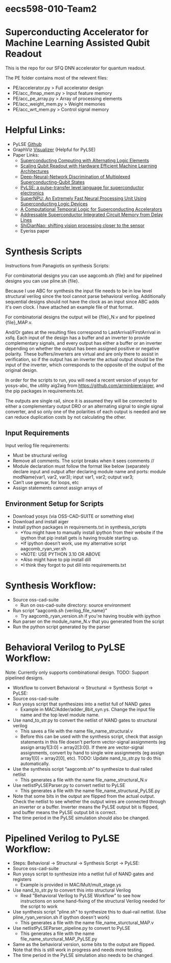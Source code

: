 # eecs598-010-Team2

# Superconducting Accelerator for Machine Learning Assisted Qubit Readout

This is the repo for our SFQ DNN accelerator for quantum readout.

The PE folder contains most of the relevent files:
- PE/accelerator.py     > Full accelerator design
- PE/acc_ifmap_mem.py   > Input feature memory
- PE/acc_pe_array.py    > Array of processing elements
- PE/acc_weight_mem.py  > Weight memories
- PE/acc_wrt_mem.py     > Control signal memory

# Helpful Links:
- PyLSE [Github](https://github.com/UCSBarchlab/PyLSE)
- GraphViz [Visualizer](https://dreampuf.github.io/GraphvizOnline/) (Helpful for PyLSE)
- Paper Links:
  - [Superconducting Computing with Alternating Logic Elements](https://ieeexplore.ieee.org/abstract/document/9499888)
  - [Scaling Qubit Readout with Hardware Efficient Machine Learning Architectures](https://arxiv.org/abs/2212.03895)
  - [Deep-Neural-Network Discrimination of Multiplexed Superconducting-Qubit States](https://arxiv.org/abs/2102.12481)
  - [PyLSE: a pulse-transfer level language for superconductor electronics](https://dl.acm.org/doi/abs/10.1145/3519939.3523438)
  - [SuperNPU: An Extremely Fast Neural Processing Unit Using Superconducting Logic Devices](https://ieeexplore.ieee.org/document/9251979)
  - [A Computational Temporal Logic for Superconducting Accelerators](https://dl.acm.org/doi/10.1145/3373376.3378517)
  - [Addressable Superconductor Integrated Circuit Memory from Delay Lines](https://arxiv.org/abs/2205.08016)
  - [ShiDianNao: shifting vision processing closer to the sensor](https://dl.acm.org/doi/10.1145/2749469.2750389)
  - Eyeriss paper

# Synthesis Scripts
Instructions from Panagiotis on synthesis Scripts:

For combinatorial designs you can use aagcomb.sh {file} and for pipelined designs you can use pline.sh {file}.

Because I use ABC for synthesis the input file needs to be in low level structural verilog since the tool cannot parse behavioral verilog. Additionally sequential designs should not have the clock as an input since ABC adds it's own clock. I have attached an example file of that format.

For combinatorial designs the output will be {file}_N.v and for pipelined {file}_MAP.v.

And/Or gates at the resulting files correspond to LastArrival/FirstArrival in xsfq. Each input of the design has a buffer and an inverter to provide complementary signals, and every output has either a buffer or an inverter depending on whether the output has been assigned positive or negative polarity. These buffers/inverters are virtual and are only there to assist in verification, so if the output has an inverter the actual output should be the input of the inverter, which corresponds to the opposite of the output of the original design.

In order for the scripts to run, you will need a recent version of yosys for yosys-abc, the utility aig2aig from https://github.com/arminbiere/aiger, and the pip packages in requirements.txt.

The outputs are single rail, since it is assumed they will be connected to either a complementary output DRO or an alternating signal to single signal converter, and so only one of the polarities of each output is needed and we can reduce duplication costs by not calculating the other.

## Input Requirements
Input verilog file requirements:
- Must be structural verilog
- Remove all comments. The script breaks when it sees comments //
- Module declaration must follow the format like below (separately declare input and output after declaring module name and ports:
    module modName(var1, var2, var3);
      input var1, var2;
      output var3;
- Can’t use genvar, for loops, etc
- Assign statements cannot assign arrays of 

## Environment Setup for Scripts
- Download yosys (via OSS-CAD-SUITE or something else)
- Download and install aiger
- Install python packages in requirements.txt in synthesis_scripts
  - *You might have to manually install ipython from their website if the ipython that pip install gets is having trouble starting up.
  - *If ipython doesn’t work, use my alternative script aagcomb_ryan_ver.sh
  - *NOTE: USE PYTHON 3.10 OR ABOVE
  - *Also might have to pip install dill
  - *I think they forgot to put dill into requirements.txt

# Synthesis Workflow:
- Source oss-cad-suite
  - Run on oss-cad-suite directory: source environment
- Run script “aagcomb.sh {verilog_file_name}”
  - Try aagcomb_ryan_version.sh if you're having trouble with ipython
- Run parser on the module_name_N.v that you generated from the script
- Run the python script generated by the parser

# Behavioral Verilog to PyLSE Workflow:
Note: Currently only supports combinational design. TODO: Support pipelined designs.
- Workflow to convert Behavioral -> Structural -> Synthesis Script -> PyLSE:
- Source oss-cad-suite
- Run yosys script that synthesizes into a netlist full of NAND gates
  - Example in MAC/Adder/adder_8bit_syn.ys. Change the input file name and the top level module name.
- Use nand_to_str.py to convert the netlist of NAND gates to structural verilog
  - This saves a file with the name file_name_structural.v
  - Before this can be used with the synthesis script, check that assign statements in this file doesn't perform vector-signal assignments (eg assign array1[3:0] = array2[3:0]). If there are vector-signal assignments, convert by hand to single wire assignments (eg assign array1[0] = array2[0], etc). TODO: Update nand_to_str.py to do this automatically.
- Use the synthesis script “aagcomb.sh” to synthesize to dual railed netlist
  - This generates a file with the name file_name_structural_N.v
- Use netlistPyLSEParser.py to convert netlist to PyLSE
  - This generates a file with the name file_name_structural_PyLSE.py
- Note that some bits in the output are flipped from the actual output. Check the netlist to see whether the output wires are connected through an inverter or a buffer. Inverter means the PyLSE output bit is flipped, and buffer means the PyLSE output bit is correct.
- The time period in the PyLSE simulation should also be changed.


# Pipelined Verilog to PyLSE Workflow:
- Steps: Behavioral -> Structural -> Synthesis Script -> PyLSE:
- Source oss-cad-suite
- Run yosys script to synthesize into a netlist full of NAND gates and registers
  - Example is provided in MAC/Mult/mult_stage.ys
- Use nand_to_str.py to convert this into structural Verilog
  - Read "Behavioral Verilog to PyLSE Workflow" to see how instructions on some hand-fixing of the structural Verilog needed for the script to work
- Use synthesis script "pline.sh" to synthesize this to dual-rail netlist. (Use pline_ryan_version.sh if ipython doesn't work)
  - This generates a file with the name file_name_sturctural_MAP.v
- Use netlistPyLSEParser_pipeline.py to convert to PyLSE
  - This generates a file with the name file_name_sturctural_MAP_PyLSE.py
- Same as the behavioral version, some bits to the output are flipped. Note that this is still work in progress and needs more testing.
- The time period in the PyLSE simulation also needs to be changed.
